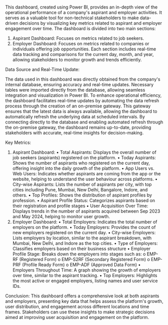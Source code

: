 # 
This dashboard, created using Power BI, provides an in-depth view of the operational performance of a company's aspirant and employer activities. It serves as a valuable tool for non-technical stakeholders to make data-driven decisions by visualizing key metrics related to aspirant and employer engagement over time.
The dashboard is divided into two main sections:
1.	Aspirant Dashboard: Focuses on metrics related to job seekers.
2.	Employer Dashboard: Focuses on metrics related to companies or individuals offering job opportunities.
Each section includes real-time data tracking and comparisons for the current day, month, and year, allowing stakeholders to monitor growth and trends efficiently.

Data Source and Real-Time Update:

The data used in this dashboard was directly obtained from the company's internal database, ensuring accuracy and real-time updates. Necessary tables were imported directly from the database, allowing seamless integration and visualization in Power BI.
To enhance operational efficiency, the dashboard facilitates real-time updates by automating the data refresh process through the creation of an on-premise gateway. This gateway ensures that the latest data is always available, allowing the dashboard to automatically refresh the underlying data at scheduled intervals.
By connecting directly to the database and enabling automated refresh through the on-premise gateway, the dashboard remains up-to-date, providing stakeholders with accurate, real-time insights for decision-making.

Key Metrics:
1. Aspirant Dashboard:
•	Total Aspirants: Displays the overall number of job seekers (aspirants) registered on the platform.
•	Today Aspirants: Shows the number of aspirants who registered on the current day, offering insight into the daily growth of the platform.
•	App Users vs. Web Users: Indicates whether aspirants are coming from the app or the website, helping to understand the user behaviour across platforms.
•	City-wise Aspirants: Lists the number of aspirants per city, with top cities including Pune, Mumbai, New Delhi, Bangalore, Indore, and others.
•	Top Profiles: Shows the distribution of aspirant profiles by profession.
•	Aspirant Profile Status: Categorizes aspirants based on their registration and profile stages
•	User Acquisition Over Time: Displays trends in the number of aspirants acquired between Sep 2023 and May 2024, helping to monitor user growth.
2. Employer Dashboard:
•	Total Employers: Indicates the total number of employers on the platform.
•	Today Employers: Provides the count of new employers registered on the current day.
•	City-wise Employers: Lists employers by location, similar to the aspirant breakdown, with Mumbai, New Delhi, and Indore as the top cities.
•	Type of Employers: Classifies employers based on their business structure
•	Employer Profile Stage: Breaks down the employers into stages such as:
o	EMP-RF (Registered Form)
o	EMP-S2RF (Secondary Registered Form)
o	EMP-PRF (Profile Ready Form)
o	EMP-ADF (Approved Data Form)
•	Employers Throughout Time: A graph showing the growth of employers over time, similar to the aspirant tracking.
•	Top Employers: Highlights the most active or engaged employers, listing names and user service IDs.

Conclusion:
This dashboard offers a comprehensive look at both aspirants and employers, presenting key data that helps assess the platform's growth, user distribution, and engagement across different locations and time frames. Stakeholders can use these insights to make strategic decisions aimed at improving user acquisition and engagement on the platform.


